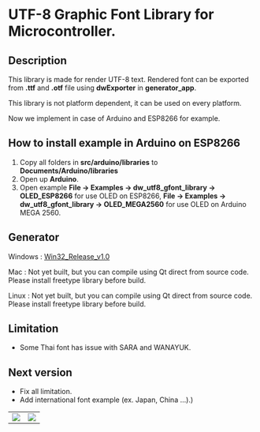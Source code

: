 # UTF-8 Graphic Font Library for Microcontroller.
<table border="0">
    <td width="50%">
        <img src="http://128.199.176.236/dw_utf8_gfont_library/images/banner.jpg"></img>
    </td>
    <td width="50%">
        <img src="http://128.199.176.236/dw_utf8_gfont_library/images/oled_thai.jpg"></img>
    </td>

## Description
This library is made for render UTF-8 text. Rendered font can be exported from **.ttf** and **.otf** file using **dwExporter** in **generator_app**. 

This library is not platform dependent, it can be used on every platform.

Now we implement in case of Arduino and ESP8266 for example.

## How to install example in Arduino on ESP8266
1. Copy all folders in **src/arduino/libraries** to **Documents/Arduino/libraries**
3. Open up **Arduino**.
4. Open example **File -> Examples -> dw_utf8_gfont_library -> OLED_ESP8266** for use OLED on ESP8266, **File -> Examples -> dw_utf8_gfont_library -> OLED_MEGA2560** for use OLED on Arduino MEGA 2560.

## Generator
Windows : [Win32_Release_v1.0](https://github.com/deaware/dw_utf8_gfont_library/blob/master/generator_app/dwFontExporter/dwFontExporter_win32_release_v1.0.zip?raw=true)

Mac : Not yet built, but you can compile using Qt direct from source code. Please install freetype library before build.

Linux : Not yet built, but you can compile using Qt direct from source code. Please install freetype library before build.


## Limitation
- Some Thai font has issue with SARA and WANAYUK.

## Next version
- Fix all limitation.
- Add international font example (ex. Japan, China ...).)

